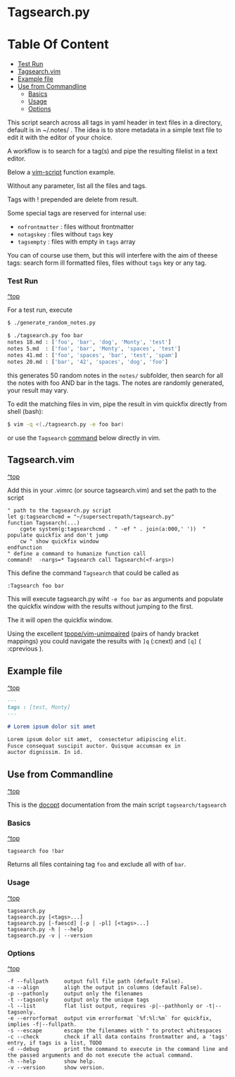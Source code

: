 # Tagsearch.py

# Table Of Content

- [Test Run](#test-run)
- [Tagsearch.vim](#tagsearch.vim)
- [Example file](#example-file)
- [Use from Commandline](#use-from-commandline)
    - [Basics](#basics)
    - [Usage](#usage)
    - [Options](#options)


This script search across all tags in yaml header in text files in a directory, default is in ~/.notes/ .
The idea is to store metadata in a simple text file to edit it with the editor of your choice.

A workflow is to search for a tag(s) and pipe the resulting filelist in a text editor. 

Below a [vim-script](#tagsearch.vim) function example.

Without any parameter, list all the files and tags.

Tags with ! prepended are delete from result.

Some special tags are reserved for internal use:

- `nofrontmatter` : files without frontmatter 
- `notagskey` : files without `tags` key
- `tagsempty` : files with empty in `tags` array

You can of course use them, but this will interfere with the aim of theese tags:
search form ill formatted files, files without `tags` key or any tag.

### Test Run
[\^top](#tagsearch.py)

For a test run, execute 

```bash
$ ./generate_random_notes.py

$ ./tagsearch.py foo bar
notes 18.md : ['foo', 'bar', 'dog', 'Monty', 'test']
notes 5.md  : ['foo', 'bar', 'Monty', 'spaces', 'test']
notes 41.md : ['foo', 'spaces', 'bar', 'test', 'spam']
notes 20.md : ['bar', '42', 'spaces', 'dog', 'foo']
```

this generates 50 random notes in the `notes/` subfolder, then search for all the notes with foo AND bar in the tags.
The notes are randomly generated, your result may vary.

To edit the matching files in vim, pipe the result in vim quickfix directly from shell (bash):

```bash
$ vim -q <(./tagsearch.py -e foo bar)
```

or use the  `Tagsearch` [command](#markdown-header-tagsearchvim) below directly in vim.

## Tagsearch.vim
[\^top](#tagsearch.py)

Add this in your .vimrc (or source tagsearch.vim) and set the path to the script 

```vim
" path to the tagsearch.py script
let g:tagsearchcmd = "~/supersectrepath/tagsearch.py"
function Tagsearch(...)
    cgete system(g:tagsearchcmd . " -ef " . join(a:000,' '))  " populate quickfix and don't jump
    cw " show quickfix window
endfunction
" define a command to humanize function call
command!  -nargs=* Tagsearch call Tagsearch(<f-args>)
```

This define the command `Tagsearch` that could be called as

    :Tagsearch foo bar

This will execute tagsearch.py wiht `-e foo bar` as arguments and populate the 
quickfix window with the results without jumping to the first.

The it will open the quickfix window.

Using the excellent [tpope/vim-unimpaired](https://github.com/tpope/vim-unimpaired) (pairs of handy bracket mappings) you could navigate the results with `]q` (:cnext) and `[q]` ( :cprevious ).

## Example file
[\^top](#tagsearch.py)

```markdown
---
tags : [test, Monty]
---

# Lorem ipsum dolor sit amet

Lorem ipsum dolor sit amet,  consectetur adipiscing elit. 
Fusce consequat suscipit auctor. Quisque accumsan ex in 
auctor dignissim. In id.

```

## Use from Commandline
[\^top](#tagsearch.py)

This is the [docopt](http://docopt.org/) documentation from the main script
`tagsearch/tagsearch`

### Basics
[\^top](#tagsearch.py)

    tagsearch foo !bar

Returns  all files containing tag `foo` and exclude all with of `bar`.

### Usage
[\^top](#tagsearch.py)

    tagsearch.py
    tagsearch.py [<tags>...]
    tagsearch.py [-faescd] [-p | -pl] [<tags>...]
    tagsearch.py -h | --help
    tagsearch.py -v | --version

### Options
[\^top](#tagsearch.py)

    -f --fullpath     output full file path (default False).
    -a --align        aligh the output in columns (default False).
    -p --pathonly     output only the filenames
    -t --tagsonly     output only the unique tags
    -l --list         flat list output, requires -p|--pathhonly or -t|--tagsonly.
    -e --errorformat  output vim errorformat `%f:%l:%m` for quickfix, implies -f|--fullpath.
    -s --escape       escape the filenames with " to protect whitespaces
    -c --check        check if all data contains frontmatter and, a 'tags' entry, if tags is a list, TODO
    -d --debug        print the command to execute in the command line and the passed arguments and do not execute the actual command.
    -h --help         show help.
    -v --version      show version.
